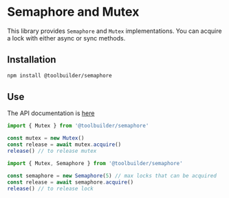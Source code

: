 # Semaphore and Mutex

This library provides `Semaphore` and `Mutex` implementations. You can acquire a lock with either async or sync methods.

## Installation

```bash
npm install @toolbuilder/semaphore
```

## Use

The API documentation is [here](docs/semaphore.md)

```javascript
import { Mutex } from '@toolbuilder/semaphore'

const mutex = new Mutex()
const release = await mutex.acquire()
release() // to release mutex
```

```javascript
import { Mutex, Semaphore } from '@toolbuilder/semaphore'

const semaphore = new Semaphore(5) // max locks that can be acquired
const release = await semaphore.acquire()
release() // to release lock
```
